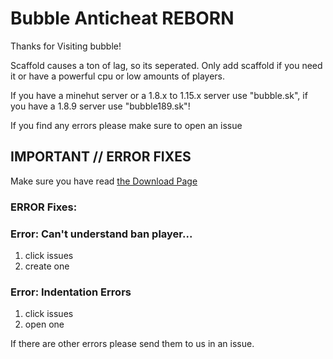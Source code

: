 # Bubble Anticheat REBORN
Thanks for Visiting bubble!

Scaffold causes a ton of lag, so its seperated. Only add scaffold if you need it or have a powerful cpu or low amounts of players.

If you have a minehut server or a 1.8.x to 1.15.x server use "bubble.sk", if you have a 1.8.9 server use "bubble189.sk"!

If you find any errors please make sure to open an issue

## **IMPORTANT // ERROR FIXES**

Make sure you have read [the Download Page](https://www.spigotmc.org/resources/bubble-anticheat-reborn.79600/)

### **ERROR Fixes:**

### Error: Can't understand ban player... 
1) click issues
2) create one

### Error: Indentation Errors
1) click issues
2) open one

If there are other errors please send them to us in an issue. 

